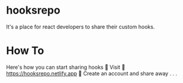 # hooksrepo
It's a place for react developers to share their custom hooks.

# How To
Here's how you can start sharing hooks
🔹 Visit 🔗 https://hooksrepo.netlify.app
🔹 Create an account and share away . . .
